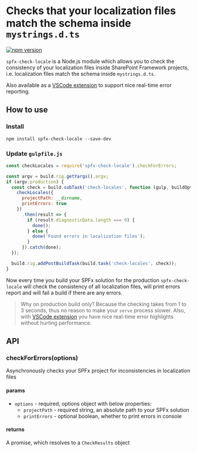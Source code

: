# Checks that your localization files match the schema inside `mystrings.d.ts`

[![npm version](https://badge.fury.io/js/spfx-check-locale.svg)](https://badge.fury.io/js/spfx-check-locale)

`spfx-check-locale` is a Node.js module which allows you to check the consistency of your localization files inside SharePoint Framework projects, i.e. localization files match the schema inside `mystrings.d.ts`.

Also available as a [VSCode extension](https://github.com/s-KaiNet/spfx-check-locale/blob/master/vscode/README.md) to support nice real-time error reporting.

## How to use

### Install

`npm install spfx-check-locale --save-dev`

### Update `gulpfile.js`

```javascript
const checkLocales = require('spfx-check-locale').checkForErrors;

const argv = build.rig.getYargs().argv;
if (argv.production) {
  const check = build.subTask('check-locales', function (gulp, buildOptions, done) {
    checkLocales({
      projectPath: __dirname,
      printErrors: true
    })
      .then(result => {
        if (result.diagnosticData.length === 0) {
          done();
        } else {
          done('Found errors in localization files');
        }
      }).catch(done);
  });

  build.rig.addPostBuildTask(build.task('check-locales', check));
}
```

Now every time you build your SPFx solution for the production `spfx-check-locale` will check the consistency of all localization files, will print errors report and will fail a build if there are any errors.  

> Why on production build only? Because the checking takes from 1 to 3 seconds, thus no reason to make your `serve` process slower. Also, with [VSCode extension](https://github.com/s-KaiNet/spfx-check-locale/blob/master/vscode/README.md) you have nice real-time error highlights without hurting performance.

## API

### checkForErrors(options)

Asynchronously checks your SPFx project for inconsistencies in localization files

#### params

- `options` - required, options object with below properties:
  - `projectPath` - required string, an absolute path to your SPFx solution
  - `printErrors` - optional boolean, whether to print errors in console

#### returns

A promise, which resolves to a `CheckResults` object
